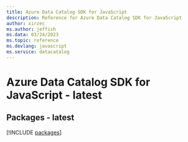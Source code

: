 ```yaml
---
title: Azure Data Catalog SDK for JavaScript
description: Reference for Azure Data Catalog SDK for JavaScript
author: xirzec
ms.author: jeffish
ms.data: 03/24/2023
ms.topic: reference
ms.devlang: javascript
ms.service: datacatalog
---
```

# Azure Data Catalog SDK for JavaScript - latest
## Packages - latest
[!INCLUDE [packages](data-catalog-index.md)]